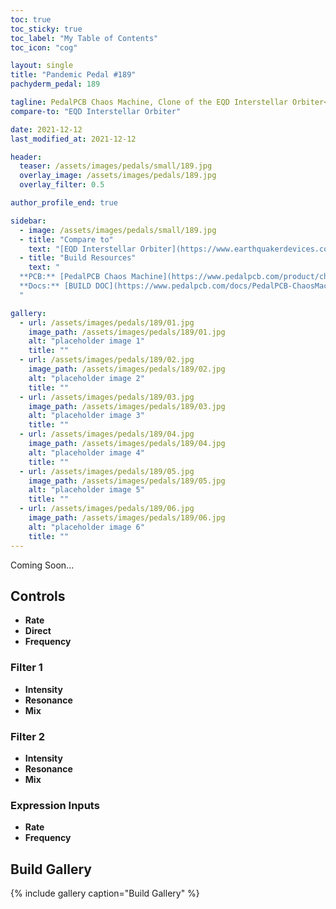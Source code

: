 ```yaml
---
toc: true
toc_sticky: true
toc_label: "My Table of Contents"
toc_icon: "cog"

layout: single
title: "Pandemic Pedal #189"
pachyderm_pedal: 189

tagline: PedalPCB Chaos Machine, Clone of the EQD Interstellar Orbiter<br>"" - 
compare-to: "EQD Interstellar Orbiter"

date: 2021-12-12
last_modified_at: 2021-12-12

header:
  teaser: /assets/images/pedals/small/189.jpg
  overlay_image: /assets/images/pedals/189.jpg
  overlay_filter: 0.5

author_profile_end: true

sidebar:
  - image: /assets/images/pedals/small/189.jpg
  - title: "Compare to"
    text: "[EQD Interstellar Orbiter](https://www.earthquakerdevices.com/interstellar-orbiter)"
  - title: "Build Resources"
    text: "
  **PCB:** [PedalPCB Chaos Machine](https://www.pedalpcb.com/product/chaosmachine/)<br>
  **Docs:** [BUILD DOC](https://www.pedalpcb.com/docs/PedalPCB-ChaosMachine.pdf)
  "

gallery:
  - url: /assets/images/pedals/189/01.jpg
    image_path: /assets/images/pedals/189/01.jpg
    alt: "placeholder image 1"
    title: ""
  - url: /assets/images/pedals/189/02.jpg
    image_path: /assets/images/pedals/189/02.jpg
    alt: "placeholder image 2"
    title: ""
  - url: /assets/images/pedals/189/03.jpg
    image_path: /assets/images/pedals/189/03.jpg
    alt: "placeholder image 3"
    title: ""
  - url: /assets/images/pedals/189/04.jpg
    image_path: /assets/images/pedals/189/04.jpg
    alt: "placeholder image 4"
    title: ""
  - url: /assets/images/pedals/189/05.jpg
    image_path: /assets/images/pedals/189/05.jpg
    alt: "placeholder image 5"
    title: ""
  - url: /assets/images/pedals/189/06.jpg
    image_path: /assets/images/pedals/189/06.jpg
    alt: "placeholder image 6"
    title: ""
---
```




Coming Soon...

## Controls

* **Rate**
* **Direct**
* **Frequency**

### Filter 1

* **Intensity**
* **Resonance**
* **Mix**

### Filter 2

* **Intensity**
* **Resonance**
* **Mix**

### Expression Inputs

* **Rate**
* **Frequency**

## Build Gallery

{% include gallery caption="Build Gallery" %}
